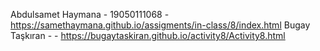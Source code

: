 Abdulsamet Haymana - 19050111068 - https://samethaymana.github.io/assigments/in-class/8/index.html
Bugay Taşkıran - - https://bugaytaskiran.github.io/activity8/Activity8.html